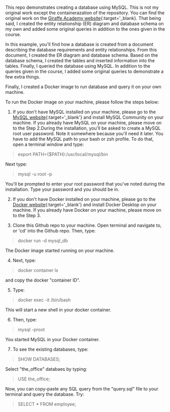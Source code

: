 This repo demonstrates creating a database using MySQL. This is not my original work except the containerazation of the repository. You can find the original work on the  [Giraffe Academy website](https://www.giraffeacademy.com/databases/sql/creating-company-database/){:target='_blank}. That being said, I created the entity relationship (ER) diagram and database schema on my own and added some original queries in addition to the ones given in the course.

In this example, you'll find how a database is created from a document describing the database requirements and entity relationships. From this document, I created the ER diagram and database schema. Based on the database schema, I created the tables and inserted information into the tables. Finally, I queried the database using MySQL. In addition to the queries given in the course, I added some original queries to demonstrate a few extra things.

Finally, I created a Docker image to run database and query it on your own machine.


To run the Docker image on your machine, please follow the steps below:

1. If you don't have MySQL installed on your machine, please go to the [MySQL website](https://dev.mysql.com/downloads/mysql/){:target='_blank'} and install MySQL Community on your machine. If you already have MySQL on your machine, please move on to the Step 2.During the installation, you'll be asked to create a MySQL root user password. Note it somewhere because you'll need it later. You have to add the MySQL path to your bash or zsh profile. To do that, open a terminal window and type:

> export PATH={$PATH}:/usr/local/mysql/bin

Next type:

> mysql -u root -p

You'll be prompted to enter your root password that you've noted during the installation. Type your password and you should be in.

2. If you don't have Docker installed on your machine, please go to the [Docker website](https://www.docker.com/products/docker-desktop/){:target='_blank'} and install Docker Desktop on your machine. If you already have Docker on your machine, please move on to the Step 3.

3. Clone this Github repo to your machine. Open terminal and navigate to, or 'cd' into the Github repo. Then, type:

> docker run -d mysql_db

The Docker image started running on your machine. 

4. Next, type:

> docker container ls

and copy the docker "container ID".

5. Type:

> docker exec -it <docker-container-id> /bin/bash

This will start a new shell in your docker container.

6. Then, type:

> mysql -proot

You started MySQL in your Docker container.

7. To see the existing databases, type:

> SHOW DATABASES;

Select "the_office" databaes by typing:

> USE the_office;

Now, you can copy-paste any SQL query from the "query.sql" file to your terminal and query the database. Try:

> SELECT * FROM employee;
